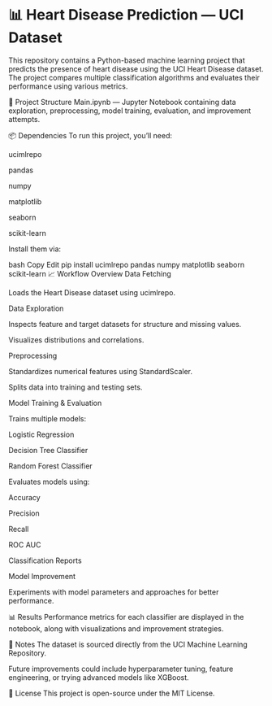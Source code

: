# 📊 Heart Disease Prediction — UCI Dataset
This repository contains a Python-based machine learning project that predicts the presence of heart disease using the UCI Heart Disease dataset. The project compares multiple classification algorithms and evaluates their performance using various metrics.

📁 Project Structure
Main.ipynb — Jupyter Notebook containing data exploration, preprocessing, model training, evaluation, and improvement attempts.

📦 Dependencies
To run this project, you’ll need:

ucimlrepo

pandas

numpy

matplotlib

seaborn

scikit-learn

Install them via:

bash
Copy
Edit
pip install ucimlrepo pandas numpy matplotlib seaborn scikit-learn
📈 Workflow Overview
Data Fetching

Loads the Heart Disease dataset using ucimlrepo.

Data Exploration

Inspects feature and target datasets for structure and missing values.

Visualizes distributions and correlations.

Preprocessing

Standardizes numerical features using StandardScaler.

Splits data into training and testing sets.

Model Training & Evaluation

Trains multiple models:

Logistic Regression

Decision Tree Classifier

Random Forest Classifier

Evaluates models using:

Accuracy

Precision

Recall

ROC AUC

Classification Reports

Model Improvement

Experiments with model parameters and approaches for better performance.

📊 Results
Performance metrics for each classifier are displayed in the notebook, along with visualizations and improvement strategies.

📌 Notes
The dataset is sourced directly from the UCI Machine Learning Repository.

Future improvements could include hyperparameter tuning, feature engineering, or trying advanced models like XGBoost.

📑 License
This project is open-source under the MIT License.
